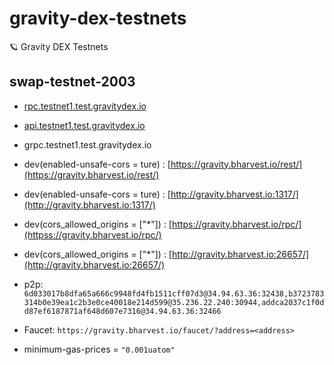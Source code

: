 # gravity-dex-testnets
🪐 Gravity DEX Testnets


## swap-testnet-2003
- [rpc.testnet1.test.gravitydex.io](https://rpc.testnet1.test.gravitydex.io)
- [api.testnet1.test.gravitydex.io](https://api.testnet1.test.gravitydex.io)
- grpc.testnet1.test.gravitydex.io
- dev(enabled-unsafe-cors = ture) : [https://gravity.bharvest.io/rest/](https://gravity.bharvest.io/rest/)
- dev(enabled-unsafe-cors = ture) : [http://gravity.bharvest.io:1317/](http://gravity.bharvest.io:1317/)
- dev(cors_allowed_origins = ["*"]) : [https://gravity.bharvest.io/rpc/](httpss://gravity.bharvest.io/rpc/)
- dev(cors_allowed_origins = ["*"]) : [http://gravity.bharvest.io:26657/](http://gravity.bharvest.io:26657/)

- p2p: `6d033017b8dfa65a666c9948fd4fb1511cff07d3@34.94.63.36:32438,b3723783314b0e39ea1c2b3e0ce40018e214d599@35.236.22.240:30944,addca2037c1f0dd87ef6187871af648d607e7316@34.94.63.36:32466`
- Faucet: `https://gravity.bharvest.io/faucet/?address=<address>`
- minimum-gas-prices = `"0.001uatom"`
